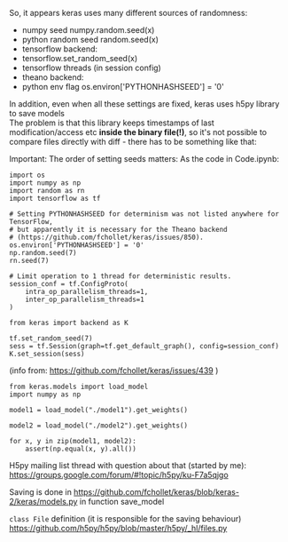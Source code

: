 So, it appears keras uses many different sources of randomness:
 - numpy seed numpy.random.seed(x)
 - python random seed random.seed(x)
 - tensorflow backend: 
  - tensorflow.set_random_seed(x)
  - tensorflow threads (in session config)
 - theano backend:
  - python env flag os.environ['PYTHONHASHSEED'] = '0'

In addition, even when all these settings are fixed, keras uses h5py library to save models  
The problem is that this library keeps timestamps of last modification/access etc **inside the binary file(!)**, so it's not possible to compare files directly with diff - there has to be something like that:

Important:
The order of setting seeds matters:
As the code in Code.ipynb:
```
import os
import numpy as np
import random as rn
import tensorflow as tf

# Setting PYTHONHASHSEED for determinism was not listed anywhere for TensorFlow,
# but apparently it is necessary for the Theano backend
# (https://github.com/fchollet/keras/issues/850).
os.environ['PYTHONHASHSEED'] = '0'
np.random.seed(7)
rn.seed(7)

# Limit operation to 1 thread for deterministic results.
session_conf = tf.ConfigProto(
    intra_op_parallelism_threads=1,
    inter_op_parallelism_threads=1
)

from keras import backend as K

tf.set_random_seed(7)
sess = tf.Session(graph=tf.get_default_graph(), config=session_conf)
K.set_session(sess)
```

(info from: https://github.com/fchollet/keras/issues/439 )


```
from keras.models import load_model
import numpy as np

model1 = load_model("./model1").get_weights()

model2 = load_model("./model2").get_weights()

for x, y in zip(model1, model2):
    assert(np.equal(x, y).all())
```

H5py mailing list thread with question about that (started by me):
https://groups.google.com/forum/#!topic/h5py/ku-F7a5qjgo

Saving is done in 
https://github.com/fchollet/keras/blob/keras-2/keras/models.py
in function save_model

`class File` definition (it is responsible for the saving behaviour)
https://github.com/h5py/h5py/blob/master/h5py/_hl/files.py
